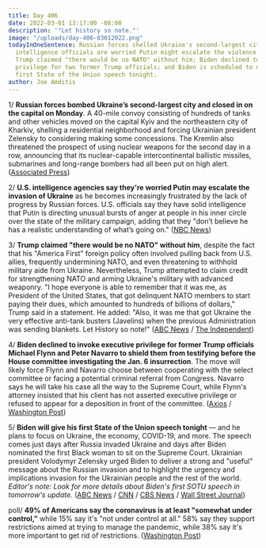 ```yaml
---
title: Day 406
date: 2022-03-01 13:17:00 -08:00
description: '"Let history so note."'
image: "/uploads/day-406-03012022.png"
todayInOneSentence: Russian forces shelled Ukraine's second-largest city and U.S.
  intelligence officials are worried Putin might escalate the violence even further;
  Trump claimed "there would be no NATO" without him; Biden declined to invoke executive
  privilege for two former Trump officials; and Biden is scheduled to deliver his
  first State of the Union speech tonight.
author: Joe Amditis
---
```


1/ **Russian forces bombed Ukraine’s second-largest city and closed in on the capital on Monday**. A 40-mile convoy consisting of hundreds of tanks and other vehicles moved on the capital Kyiv and the northeastern city of Kharkiv, shelling a residential neighborhood and forcing Ukrainian president Zelensky to considering making some concessions. The Kremlin also threatened the prospect of using nuclear weapons for the second day in a row, announcing that its nuclear-capable intercontinental ballistic missiles, submarines and long-range bombers had all been put on high alert. ([Associated Press](https://apnews.com/article/russia-ukraine-war-016cc6cbc65ae95286d825a4ebebd1c5))

2/ **U.S. intelligence agencies say they're worried Putin may escalate the invasion of Ukraine** as he becomes increasingly frustrated by the lack of progress by Russian forces. U.S. officials say they have solid intelligence that Putin is directing unusual bursts of anger at people in his inner circle over the state of the military campaign, adding that they "don’t believe he has a realistic understanding of what’s going on." ([NBC News](https://www.nbcnews.com/investigations/frustrated-putin-may-order-escalation-violence-ukraine-us-officials-sa-rcna18026))

3/ **Trump claimed "there would be no NATO" without him**, despite the fact that his "America First" foreign policy often involved pulling back from U.S. allies, frequently undermining NATO, and even threatening to withhold military aide from Ukraine. Nevertheless, Trump attempted to claim credit for strengthening NATO and arming Ukraine's military with advanced weaponry. "I hope everyone is able to remember that it was me, as President of the United States, that got delinquent NATO members to start paying their dues, which amounted to hundreds of billions of dollars," Trump said in a statement. He added: "Also, it was me that got Ukraine the very effective anti-tank busters (Javelins) when the previous Administration was sending blankets. Let History so note!" ([ABC News](https://abcnews.go.com/US/trump-seeks-rewrite-role-bolstering-ukraine-nato/story?id=83159716) / [The Independent](https://www.independent.co.uk/news/world/americas/us-politics/trump-news-today-putin-russia-nato-latest-b2025389.html))

4/ **Biden declined to invoke executive privilege for former Trump officials Michael Flynn and Peter Navarro to shield them from testifying before the House committee investigating the Jan. 6 insurrection**. The move will likely force Flynn and Navarro choose between cooperating with the select committee or facing a potential criminal referral from Congress. Navarro says he will take his case all the way to the Supreme Court, while Flynn's attorney insisted that his client has not asserted executive privilege or refused to appear for a deposition in front of the committee. ([Axios](https://www.axios.com/scoop-biden-deny-executive-privilege-flynn-navarro-e21b572e-304a-4397-86b3-2ebf290b6e48.html) / [Washington Post](https://www.washingtonpost.com/politics/2022/03/01/navarro-flynn-jan-6-committee/))

5/ **Biden will give his first State of the Union speech tonight** — and he plans to focus on Ukraine, the economy, COVID-19, and more. The speech comes just days after Russia invaded Ukraine and days after Biden nominated the first Black woman to sit on the Supreme Court. Ukrainian president Volodymyr Zelensky urged Biden to deliver a strong and "useful" message about the Russian invasion and to highlight the urgency and implications invasion for the Ukrainian people and the rest of the world. *Editor's note: Look for more details about Biden's first SOTU speech in tomorrow's update.* ([ABC News](https://abcnews.go.com/Politics/ukraine-economy-center-stage-bidens-state-union-address/story?id=83158290) / [CNN](https://www.cnn.com/2022/03/01/europe/volodymyr-zelensky-ukraine-cnn-interview-intl/index.html) / [CBS News](https://www.cbsnews.com/news/biden-state-of-the-union-address-russia-ukraine-invasion/) / [Wall Street Journal](https://www.wsj.com/articles/state-of-union-2022-biden-11646101886))

poll/ **49% of Americans say the coronavirus is at least "somewhat under control,"** while 15% say it's "not under control at all." 58% say they support restrictions aimed at trying to manage the pandemic, while 38% say it's more important to get rid of restrictions. ([Washington Post](https://www.washingtonpost.com/health/2022/03/01/coronavirus-not-under-control-post-abc-poll/))